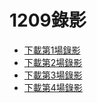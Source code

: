 

# 1209錄影
- [下載第1場錄影](https://drive.google.com/file/d/1qNlso5mQLTxX79oSRxPPB10Df3VH0opm/view?usp=sharing)
- [下載第2場錄影](https://drive.google.com/file/d/1ShXcjH62_r_B2HL_ciragJoEo1Zl4Bh3/view?usp=sharing)
- [下載第3場錄影](https://drive.google.com/file/d/19tYYpJ-N8YCNnMg6NFE1uvVkeRdRtKIc/view?usp=sharing)
- [下載第4場錄影](https://drive.google.com/file/d/1zgItTccZd8mJyyZzNXo0A3l2t58Nhmtj/view?usp=sharing)
